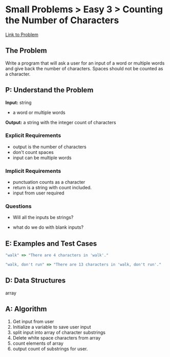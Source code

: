 # Small Problems > Easy 3 > Counting the Number of Characters

[Link to Problem](https://launchschool.com/exercises/f85563ae)

## The Problem

Write a program that will ask a user for an input of a word or multiple  words and give back the number of characters. Spaces should not be  counted as a character.

## P: Understand the Problem
**Input:** string

- a word or multiple words

**Output:**  a string with the integer count of characters

### Explicit Requirements

- output is the number of characters
- don't count spaces
- input can be multiple words

### Implicit Requirements
- punctuation counts as a character
- return is a string with count included.
- input from user required

### Questions

- Will all the inputs be strings?

- what do we do with blank inputs?

## E: Examples and Test Cases

```ruby
"walk" => "There are 4 characters in 'walk'."

"walk, don't run" => "There are 13 characters in 'walk, don't run'."
```



## D: Data Structures

array

## A: Algorithm

1. Get input from user
1. Initialize a variable to save user input
1. split input into array of character substrings
1. Delete white space characters from array
1. count elements of array
1. output count of substrings for user.